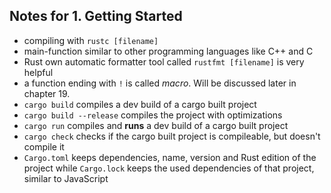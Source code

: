 ## Notes for 1. Getting Started

- compiling with `rustc [filename]`
- main-function similar to other programming languages like C++ and C
- Rust own automatic formatter tool called `rustfmt [filename]` is very helpful
- a function ending with `!` is called *macro*. Will be discussed later in chapter 19.
- `cargo build` compiles a dev build of a cargo built project
- `cargo build --release` compiles the project with optimizations
- `cargo run` compiles and **runs** a dev build of a cargo built project
- `cargo check` checks if the cargo built project is compileable, but doesn't compile it
- `Cargo.toml` keeps dependencies, name, version and Rust edition of the project while `Cargo.lock` keeps the used dependencies of that project, similar to JavaScript